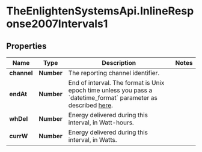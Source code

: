 # TheEnlightenSystemsApi.InlineResponse2007Intervals1

## Properties

Name | Type | Description | Notes
------------ | ------------- | ------------- | -------------
**channel** | **Number** | The reporting channel identifier. | 
**endAt** | **Number** | End of interval. The format is Unix epoch time unless you pass a &#x60;datetime_format&#x60; parameter as described [here](https://developer.enphase.com/docs#Datetimes). | 
**whDel** | **Number** | Energy delivered during this interval, in Watt-hours. | 
**currW** | **Number** | Energy delivered during this interval, in Watts. | 


